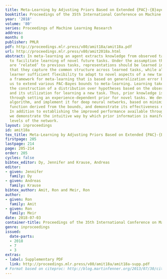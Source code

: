 ```yaml
---
title: Meta-Learning by Adjusting Priors Based on Extended {PAC}-{B}ayes Theory
booktitle: Proceedings of the 35th International Conference on Machine Learning
year: '2018'
volume: '80'
series: Proceedings of Machine Learning Research
address: 
month: 0
publisher: PMLR
pdf: http://proceedings.mlr.press/v80/amit18a/amit18a.pdf
url: http://proceedings.mlr.press/v80/amit2018a.html
abstract: In meta-learning an agent extracts knowledge from observed tasks, aiming
  to facilitate learning of novel future tasks. Under the assumption that future tasks
  are ‘related’ to previous tasks, representations should be learned in such a way
  that they capture the common structure across learned tasks, while allowing the
  learner sufficient flexibility to adapt to novel aspects of a new task. We present
  a framework for meta-learning that is based on generalization error bounds, allowing
  us to extend various PAC-Bayes bounds to meta-learning. Learning takes place through
  the construction of a distribution over hypotheses based on the observed tasks,
  and its utilization for learning a new task. Thus, prior knowledge is incorporated
  through setting an experience-dependent prior for novel tasks. We develop a gradient-based
  algorithm, and implement it for deep neural networks, based on minimizing an objective
  function derived from the bounds, and demonstrate its effectiveness numerically.
  In addition to establishing the improved performance available through meta-learning,
  we demonstrate the intuitive way by which prior information is manifested at different
  levels of the network.
layout: inproceedings
id: amit18a
tex_title: Meta-Learning by Adjusting Priors Based on Extended {PAC}-{B}ayes Theory
firstpage: 205
lastpage: 214
page: 205-214
order: 205
cycles: false
bibtex_editor: Dy, Jennifer and Krause, Andreas
editor:
- given: Jennifer
  family: Dy
- given: Andreas
  family: Krause
bibtex_author: Amit, Ron and Meir, Ron
author:
- given: Ron
  family: Amit
- given: Ron
  family: Meir
date: 2018-07-03
container-title: Proceedings of the 35th International Conference on Machine Learning
genre: inproceedings
issued:
  date-parts:
  - 2018
  - 7
  - 3
extras:
- label: Supplementary PDF
  link: http://proceedings.mlr.press/v80/amit18a/amit18a-supp.pdf
# Format based on citeproc: http://blog.martinfenner.org/2013/07/30/citeproc-yaml-for-bibliographies/
---
```

